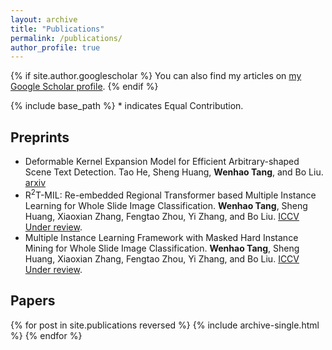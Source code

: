```yaml
---
layout: archive
title: "Publications"
permalink: /publications/
author_profile: true
---
```


{% if site.author.googlescholar %}
  You can also find my articles on <a href="{{site.author.googlescholar}}">my Google Scholar profile</a>.
{% endif %}


{% include base_path %}
\* indicates Equal Contribution.
## Preprints
- Deformable Kernel Expansion Model for Efficient Arbitrary-shaped Scene Text Detection. Tao He, Sheng Huang, **Wenhao Tang**, and Bo Liu. [arxiv](https://arxiv.org/abs/2303.15737)
- R$^2$T-MIL: Re-embedded Regional Transformer based Multiple Instance Learning for Whole Slide Image Classification. **Wenhao Tang**, Sheng Huang, Xiaoxian Zhang, Fengtao Zhou, Yi Zhang, and Bo Liu. [ICCV Under review]().
- Multiple Instance Learning Framework with Masked Hard Instance Mining for Whole Slide Image Classification. **Wenhao Tang**, Sheng Huang, Xiaoxian Zhang, Fengtao Zhou, Yi Zhang, and Bo Liu. [ICCV Under review]().

## Papers
{% for post in site.publications reversed %}
  {% include archive-single.html %}
{% endfor %}
